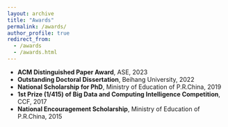 ```yaml
---
layout: archive
title: "Awards"
permalink: /awards/
author_profile: true
redirect_from: 
  - /awards
  - /awards.html
---
```


- **ACM Distinguished Paper Award**, ASE, 2023
- **Outstanding Doctoral Dissertation**, Beihang University, 2022
- **National Scholarship for PhD**, Ministry of Education of P.R.China, 2019
- **1st Prize (1/415) of Big Data and Computing Intelligence Competition**, CCF, 2017
- **National Encouragement Scholarship**, Ministry of Education of P.R.China, 2015
